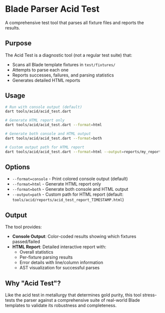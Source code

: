 # Blade Parser Acid Test

A comprehensive test tool that parses all fixture files and reports the results.

## Purpose

The Acid Test is a diagnostic tool (not a regular test suite) that:

- Scans all Blade template fixtures in `test/fixtures/`
- Attempts to parse each one
- Reports successes, failures, and parsing statistics
- Generates detailed HTML reports

## Usage

```bash
# Run with console output (default)
dart tools/acid/acid_test.dart

# Generate HTML report only
dart tools/acid/acid_test.dart --format=html

# Generate both console and HTML output
dart tools/acid/acid_test.dart --format=both

# Custom output path for HTML report
dart tools/acid/acid_test.dart --format=html --output=reports/my_report.html
```

## Options

- `--format=console` - Print colored console output (default)
- `--format=html` - Generate HTML report only
- `--format=both` - Generate both console and HTML output
- `--output=path` - Custom path for HTML report (default: `tools/acid/reports/acid_test_report_TIMESTAMP.html`)

## Output

The tool provides:

- **Console Output**: Color-coded results showing which fixtures passed/failed
- **HTML Report**: Detailed interactive report with:
  - Overall statistics
  - Per-fixture parsing results
  - Error details with line/column information
  - AST visualization for successful parses

## Why "Acid Test"?

Like the acid test in metallurgy that determines gold purity, this tool stress-tests the parser against a comprehensive suite of real-world Blade templates to validate its robustness and completeness.
